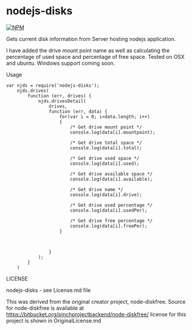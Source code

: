 nodejs-disks
============

[![NPM](https://nodei.co/npm/nodejs-disks.png?downloads=true&stars=true)](https://nodei.co/npm/nodejs-disks/)

Gets current disk information from Server hosting nodejs application.

I have added the drive mount point name as well as calculating the percentage of used space and percentage of free space. Tested on OSX and ubuntu.
Windows support coming soon.

Usage

    var njds = require('nodejs-disks');
        njds.drives(
            function (err, drives) {
                njds.drivesDetail(
                    drives,
                    function (err, data) {
                        for(var i = 0; i<data.length; i++)
                        {
                            /* Get drive mount point */
                            console.log(data[i].mountpoint);

                            /* Get drive total space */
                            console.log(data[i].total);

                            /* Get drive used space */
                            console.log(data[i].used);

                            /* Get drive available space */
                            console.log(data[i].available);

                            /* Get drive name */
                            console.log(data[i].drive);

                            /* Get drive used percentage */
                            console.log(data[i].usedPer);

                            /* Get drive free percentage */
                            console.log(data[i].freePer);
                        }



                    }
                );
            }
        )


LICENSE

nodejs-disks - see License.md file


This was derived from the original creator project, node-diskfree. Source for node-diskfree is available at https://bitbucket.org/pinchprojectbackend/node-diskfree/ license for this project is shown in OriginalLicense.md


